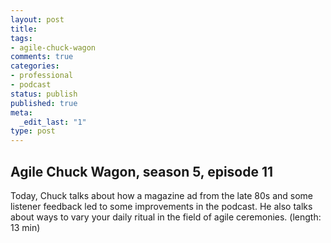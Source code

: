 ```yaml
---
layout: post
title: 
tags:
- agile-chuck-wagon
comments: true
categories:
- professional
- podcast
status: publish
published: true
meta:
  _edit_last: "1"
type: post
---
```


## Agile Chuck Wagon, season 5, episode 11

Today, Chuck talks about how a magazine ad from the late 80s and some listener feedback led to some improvements in the podcast. He also talks about ways to vary your daily ritual in the field of agile ceremonies. (length: 13 min)
